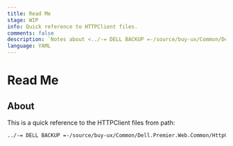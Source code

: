 ```yaml
---
title: Read Me
stage: WIP
info: Quick reference to HTTPClient files.
comments: false
description: `Notes about <../-= DELL BACKUP =-/source/buy-ux/Common/Dell.Premier.Web.Common/HttpClient> folder.` 
language: YAML
---
```


# Read Me

## About

This is a quick reference to the HTTPClient files from path:  

``` Markdown
../-= DELL BACKUP =-/source/buy-ux/Common/Dell.Premier.Web.Common/HttpClient
```
